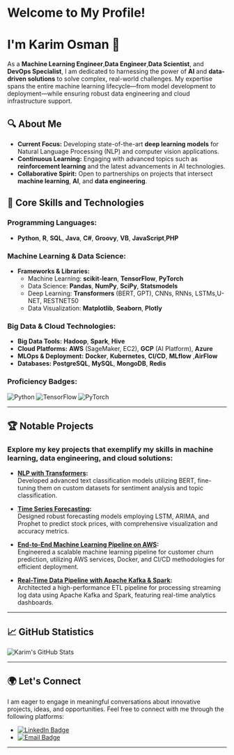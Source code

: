 # Welcome to My Profile! 
# I'm Karim Osman 👋

As a **Machine Learning Engineer**,**Data Engineer**,**Data Scientist**, and **DevOps Specialist**, I am dedicated to harnessing the power of **AI** and **data-driven solutions** to solve complex, real-world challenges. My expertise spans the entire machine learning lifecycle—from model development to deployment—while ensuring robust data engineering and cloud infrastructure support.

## 🔍 About Me
- **Current Focus:** Developing state-of-the-art **deep learning models** for Natural Language Processing (NLP) and computer vision applications.
- **Continuous Learning:** Engaging with advanced topics such as **reinforcement learning** and the latest advancements in AI technologies.
- **Collaborative Spirit:** Open to partnerships on projects that intersect **machine learning**, **AI**, and **data engineering**.

## 🚀 Core Skills and Technologies

### Programming Languages:
- **Python**, **R**, **SQL**, **Java**, **C#**, **Groovy**, **VB**, **JavaScript**,**PHP**

### Machine Learning & Data Science:
- **Frameworks & Libraries:**
  - Machine Learning: **scikit-learn**, **TensorFlow**, **PyTorch**
  - Data Science: **Pandas**, **NumPy**, **SciPy**, **Statsmodels**
  - Deep Learning: **Transformers** (BERT, GPT), CNNs, RNNs, LSTMs,U-NET, RESTNET50
  - Data Visualization: **Matplotlib**, **Seaborn**, **Plotly**

### Big Data & Cloud Technologies:
- **Big Data Tools:** **Hadoop**, **Spark**, **Hive**
- **Cloud Platforms:** **AWS** (SageMaker, EC2), **GCP** (AI Platform), **Azure**
- **MLOps & Deployment:** **Docker**, **Kubernetes**, **CI/CD**, **MLflow** ,**AirFlow**
- **Databases:** **PostgreSQL**, **MySQL**, **MongoDB**, **Redis**

### Proficiency Badges:
![Python](https://img.shields.io/badge/Python-Expert-blue) 
![TensorFlow](https://img.shields.io/badge/TensorFlow-Intermediate-yellow) 
![PyTorch](https://img.shields.io/badge/PyTorch-Intermediate-orange) 

---

## 🏆 Notable Projects

### Explore my key projects that exemplify my skills in machine learning, data engineering, and cloud solutions:

- **[NLP with Transformers](https://github.com/karimosman89/NLP-with-Transformers):**  
  Developed advanced text classification models utilizing BERT, fine-tuning them on custom datasets for sentiment analysis and topic classification.

- **[Time Series Forecasting](https://github.com/karimosman89/Time-Series-Forecasting):**  
  Designed robust forecasting models employing LSTM, ARIMA, and Prophet to predict stock prices, with comprehensive visualization and accuracy metrics.

- **[End-to-End Machine Learning Pipeline on AWS](https://github.com/karimosman89/ML-Pipeline-AWS):**  
  Engineered a scalable machine learning pipeline for customer churn prediction, utilizing AWS services, Docker, and CI/CD methodologies for efficient deployment.

- **[Real-Time Data Pipeline with Apache Kafka & Spark](https://github.com/karimosman89/Data-Pipeline):**  
  Architected a high-performance ETL pipeline for processing streaming log data using Apache Kafka and Spark, featuring real-time analytics dashboards.

---

## 📈 GitHub Statistics

![Karim's GitHub Stats](https://github-readme-stats.vercel.app/api?username=karimosman89&show_icons=true&theme=radical)

---

## 🌍 Let's Connect

I am eager to engage in meaningful conversations about innovative projects, ideas, and opportunities. Feel free to connect with me through the following platforms:

- [![LinkedIn Badge](https://img.shields.io/badge/LinkedIn-Karim--Osman-blue)](https://linkedin.com/in/karim-osman-247900122)
- [![Email Badge](https://img.shields.io/badge/Email-karim.programmer2020@gmail.com-red)](mailto:karim.programmer2020@gmail.com)

---
